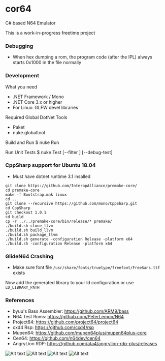 # cor64
C# based N64 Emulator

This is a work-in-progress freetime project

### Debugging ###
 * When hex dumping a rom, the program code (after the IPL) always starts 0x1000 in the file normally
 
### Development ###

What you need
* .NET Framework / Mono
* .NET Core 3.x or higher
* For Linux: GLFW devel libraries

Required Global DotNet Tools
* Paket
* nuke.globaltool

Build and Run
$ nuke Run

Run Unit Tests
$ nuke Test [--filter <name>] [--debug-test]

### CppSharp support for Ubuntu 18.04

* Must have dotnet runtime 3.1 insalled

```
git clone https://github.com/InteropAlliance/premake-core/
cd premake-core
make -f Bootstrap.mak linux
cd ..
git clone --recursive https://github.com/mono/CppSharp.git
cd CppSharp
git checkout 1.0.1
cd build
cp -r ../../premake-core/bin/release/* premake/
./build.sh clone_llvm
./build.sh build_llvm
./build.sh package_llvm
./build.sh generate -configuration Release -platform x64
./build.sh -configuration Release -platform x64
```

### GlideN64 Crashing
* Make sure font file `/usr/share/fonts/truetype/freefont/FreeSans.ttf` exists

Now add the generated library to your ld configuration or use `LD_LIBRARY_PATH`

### References ###

 * byuu's Bass Assembler: https://github.com/ARM9/bass
 * N64 Test Roms: https://github.com/PeterLemon/N64
 * Project64: https://github.com/project64/project64
 * cxd4 Rsp: https://github.com/cxd4/rsp
 * Mupen64: https://github.com/mupen64plus/mupen64plus-core
 * Cen64: https://github.com/n64dev/cen64
 * AngryLion RDP: https://github.com/ata4/angrylion-rdp-plus/releases

![Alt text](.github/cubes16bpp.png?raw=true "16BPP RDP Cubes")
![Alt text](.github/mandelbrot.png?raw=true "Mandelbrot Test")
![Alt text](.github/fputest1.png?raw=true "FPU Add Test")
![Alt text](.github/testscreen.png?raw=true "Test Screenshot")

